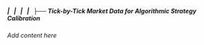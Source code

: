 ##### |   |   |   |   ├── Tick-by-Tick Market Data for Algorithmic Strategy Calibration

*Add content here*